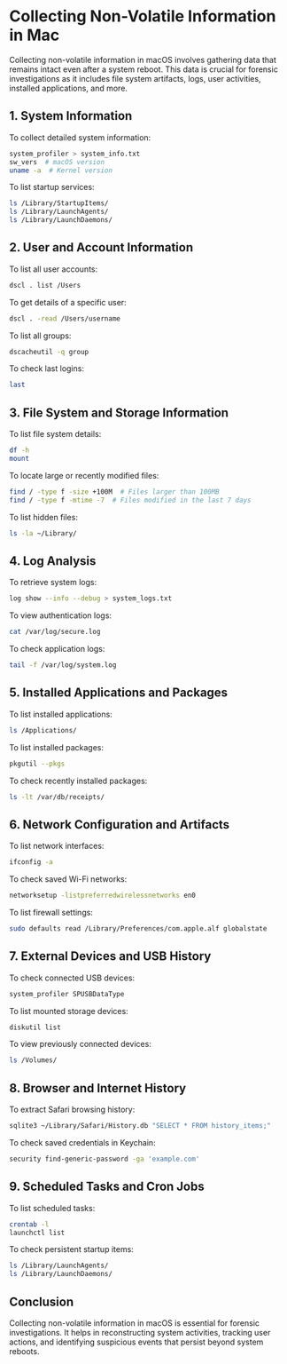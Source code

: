 # Collecting Non-Volatile Information in Mac

Collecting non-volatile information in macOS involves gathering data that remains intact even after a system reboot. This data is crucial for forensic investigations as it includes file system artifacts, logs, user activities, installed applications, and more.

## 1. System Information
To collect detailed system information:
```bash
system_profiler > system_info.txt
sw_vers  # macOS version
uname -a  # Kernel version
```
To list startup services:
```bash
ls /Library/StartupItems/
ls /Library/LaunchAgents/
ls /Library/LaunchDaemons/
```

## 2. User and Account Information
To list all user accounts:
```bash
dscl . list /Users
```
To get details of a specific user:
```bash
dscl . -read /Users/username
```
To list all groups:
```bash
dscacheutil -q group
```
To check last logins:
```bash
last
```

## 3. File System and Storage Information
To list file system details:
```bash
df -h
mount
```
To locate large or recently modified files:
```bash
find / -type f -size +100M  # Files larger than 100MB
find / -type f -mtime -7  # Files modified in the last 7 days
```
To list hidden files:
```bash
ls -la ~/Library/
```

## 4. Log Analysis
To retrieve system logs:
```bash
log show --info --debug > system_logs.txt
```
To view authentication logs:
```bash
cat /var/log/secure.log
```
To check application logs:
```bash
tail -f /var/log/system.log
```

## 5. Installed Applications and Packages
To list installed applications:
```bash
ls /Applications/
```
To list installed packages:
```bash
pkgutil --pkgs
```
To check recently installed packages:
```bash
ls -lt /var/db/receipts/
```

## 6. Network Configuration and Artifacts
To list network interfaces:
```bash
ifconfig -a
```
To check saved Wi-Fi networks:
```bash
networksetup -listpreferredwirelessnetworks en0
```
To list firewall settings:
```bash
sudo defaults read /Library/Preferences/com.apple.alf globalstate
```

## 7. External Devices and USB History
To check connected USB devices:
```bash
system_profiler SPUSBDataType
```
To list mounted storage devices:
```bash
diskutil list
```
To view previously connected devices:
```bash
ls /Volumes/
```

## 8. Browser and Internet History
To extract Safari browsing history:
```bash
sqlite3 ~/Library/Safari/History.db "SELECT * FROM history_items;"
```
To check saved credentials in Keychain:
```bash
security find-generic-password -ga 'example.com'
```

## 9. Scheduled Tasks and Cron Jobs
To list scheduled tasks:
```bash
crontab -l
launchctl list
```
To check persistent startup items:
```bash
ls /Library/LaunchAgents/
ls /Library/LaunchDaemons/
```

## Conclusion
Collecting non-volatile information in macOS is essential for forensic investigations. It helps in reconstructing system activities, tracking user actions, and identifying suspicious events that persist beyond system reboots.

